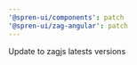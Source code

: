 ```yaml
---
'@spren-ui/components': patch
'@spren-ui/zag-angular': patch
---
```


Update to zagjs latests versions
